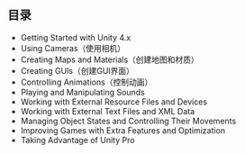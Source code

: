 ## 目录 ##

- Getting Started with Unity 4.x
- Using Cameras（使用相机）
- Creating Maps and Materials（创建地图和材质）
- Creating GUIs（创建GUI界面）
- Controlling Animations（控制动画）
- Playing and Manipulating Sounds
- Working with External Resource Files and Devices
- Working with External Text Files and XML Data
- Managing Object States and Controlling Their Movements
- Improving Games with Extra Features and Optimization
- Taking Advantage of Unity Pro